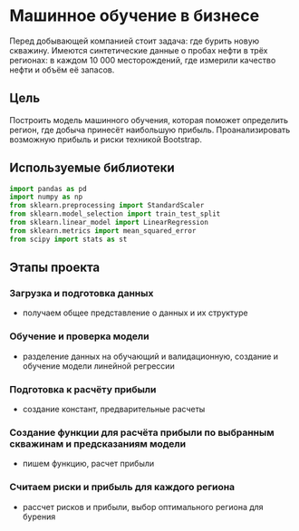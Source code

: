 # Машинное обучение в бизнесе

Перед добывающей компанией стоит задача: где бурить новую скважину.
Имеются синтетические данные о пробах нефти в трёх регионах: в каждом 10 000 месторождений, где измерили качество нефти и объём её запасов.


## Цель

Построить модель машинного обучения, которая поможет определить регион, где добыча принесёт наибольшую прибыль. Проанализировать возможную прибыль и риски техникой Bootstrap.

## Используемые библиотеки

```python
import pandas as pd
import numpy as np
from sklearn.preprocessing import StandardScaler
from sklearn.model_selection import train_test_split
from sklearn.linear_model import LinearRegression
from sklearn.metrics import mean_squared_error
from scipy import stats as st
```

## Этапы проекта

### Загрузка и подготовка данных
 - получаем общее представление о данных и их структуре
### Обучение и проверка модели
 - разделение данных на обучающий и валидационную, создание и обучение модели линейной регрессии
### Подготовка к расчёту прибыли
 - создание констант, предварительные расчеты
### Создание функции для расчёта прибыли по выбранным скважинам и предсказаниям модели
 - пишем функцию, расчет прибыли
### Считаем риски и прибыль для каждого региона
 - рассчет рисков и прибыли, выбор оптимального региона для бурения